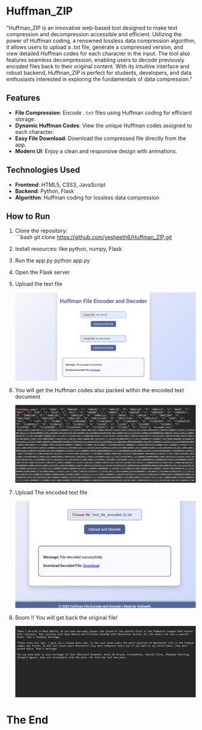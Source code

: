 # Huffman_ZIP
"Huffman_ZIP is an innovative web-based tool designed to make text compression and decompression accessible and efficient. Utilizing the power of Huffman coding, a renowned lossless data compression algorithm, it allows users to upload a .txt file, generate a compressed version, and view detailed Huffman codes for each character in the input. The tool also features seamless decompression, enabling users to decode previously encoded files back to their original content. With its intuitive interface and robust backend, Huffman_ZIP is perfect for students, developers, and data enthusiasts interested in exploring the fundamentals of data compression."

## Features  
- **File Compression**: Encode `.txt` files using Huffman coding for efficient storage.  
- **Dynamic Huffman Codes**: View the unique Huffman codes assigned to each character.  
- **Easy File Download**: Download the compressed file directly from the app.  
- **Modern UI**: Enjoy a clean and responsive design with animations.  

## Technologies Used  
- **Frontend**: HTML5, CSS3, JavaScript  
- **Backend**: Python, Flask  
- **Algorithm**: Huffman coding for lossless data compression  

## How to Run  

1.  Clone the repository:  
        ```bash
        git clone https://github.com/yesheeth6/Huffman_ZIP.git

2.  Install resources:
        like python, numpy, Flask

3.  Run the app.py
        python app.py 

4.  Open the Flask server

5.  Upload the text file

    ![alt text](image.png)

6. You will get the Huffman codes also packed within the encoded text document

    ![alt text](image-1.png)
    
7. Upload The encoded text file

    ![alt text](image-2.png)

8. Boom !! You will get back the original file!

    ![alt text](image-3.png)
# The End
